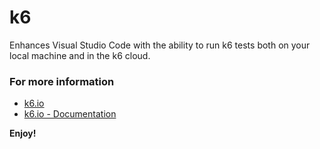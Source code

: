# k6

Enhances Visual Studio Code with the ability to run k6 tests both on your local machine and in the k6 cloud.

### For more information

- [k6.io](https://k6.io)
- [k6.io - Documentation](https://k6.io/docs/)

**Enjoy!**
